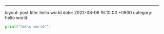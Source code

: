 ---
layout: post
title: hello world
date: 2022-08-06 16:10:00 +0900
category: hello world

```python
print('hello world'')
```